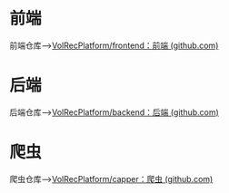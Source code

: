 # 前端
前端仓库-->[VolRecPlatform/frontend：前端 (github.com)](https://github.com/VolRecPlatform/frontend)

# 后端
后端仓库-->[VolRecPlatform/backend：后端 (github.com)](https://github.com/VolRecPlatform/backtend)

# 爬虫
爬虫仓库-->[VolRecPlatform/capper：爬虫 (github.com)](https://github.com/VolRecPlatform/capper)
